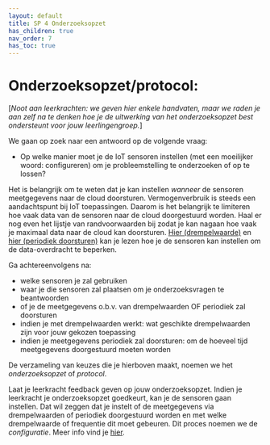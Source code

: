 ```yaml
---
layout: default
title: SP 4 Onderzoeksopzet 
has_children: true
nav_order: 7
has_toc: true
---
```


# Onderzoeksopzet/protocol:

\[_Noot aan leerkrachten: we geven hier enkele handvaten, maar we raden je aan zelf na te denken hoe je de uitwerking van het onderzoeksopzet best ondersteunt voor jouw leerlingengroep._\]

We gaan op zoek naar een antwoord op de volgende vraag:
* Op welke manier moet je de IoT sensoren instellen (met een moeilijker woord: configureren) om je probleemstelling te onderzoeken of op te lossen?

Het is belangrijk om te weten dat je kan instellen _wanneer_ de sensoren meetgegevens naar de cloud doorsturen. Vermogenverbruik is steeds een aandachtspunt bij IoT toepassingen. 
Daarom is het belangrijk te limiteren hoe vaak data van de sensoren naar de cloud doorgestuurd worden. Haal er nog even het lijstje van randvoorwaarden bij zodat je kan nagaan hoe vaak je maximaal data naar de cloud kan doorsturen.
[Hier (drempelwaarde)](./what-are-thresholds.md) en [hier (periodiek doorsturen)](./what-is-polling) kan je lezen hoe je de sensoren kan instellen om de data-overdracht te beperken.

Ga achtereenvolgens na:
* welke sensoren je zal gebruiken
* waar je die sensoren zal plaatsen om je onderzoeksvragen te beantwoorden
* of je de meetgegevens o.b.v. van drempelwaarden OF periodiek zal doorsturen 
* indien je met drempelwaarden werkt: wat geschikte drempelwaarden zijn voor jouw gekozen toepassing
* indien je meetgegevens periodiek zal doorsturen: om de hoeveel tijd meetgegevens doorgestuurd moeten worden

De verzameling van keuzes die je hierboven maakt, noemen we het _onderzoeksopzet_ of _protocol_.

Laat je leerkracht feedback geven op jouw onderzoeksopzet. Indien je leerkracht je onderzoeksopzet goedkeurt, kan je de sensoren gaan instellen. Dat wil zeggen dat je instelt 
of de meetgegevens via drempelwaarden of periodiek doorgestuurd worden en met welke drempelwaarde of frequentie dit moet gebeuren. Dit proces noemen we de _configuratie_. 
Meer info vind je [hier](./configuration.md).
